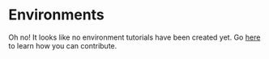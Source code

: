 # Environments

Oh no! It looks like no environment tutorials have been created yet. Go [here](https://github.com/Adobe-Marketing-Cloud/reactor-user-docs/blob/master/README.md) to learn how you can contribute.

